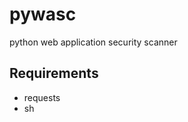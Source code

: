 pywasc
======

python web application security scanner



Requirements
------------

- requests
- sh
